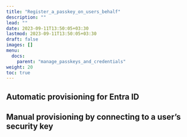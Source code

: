 ```yaml
---
title: "Register_a_passkey_on_users_behalf"
description: ""
lead: ""
date: 2023-09-11T13:50:05+03:30
lastmod: 2023-09-11T13:50:05+03:30
draft: false
images: []
menu:
  docs:
    parent: "manage_passkeys_and_credentials"
weight: 20
toc: true
---
```


## Automatic provisioning for Entra ID

## Manual provisioning by connecting to a user’s security key
